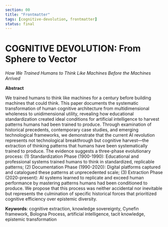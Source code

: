 ```yaml
---
section: 00
title: "Frontmatter"
tags: [cognitive-devolution, frontmatter]
status: final
---
```


# COGNITIVE DEVOLUTION: From Sphere to Vector
*How We Trained Humans to Think Like Machines Before the Machines Arrived*

**Abstract**

We trained humans to think like machines for a century before building machines that could think. This paper documents the systematic transformation of human cognitive architecture from multidimensional wholeness to unidimensional utility, revealing how educational standardization created ideal conditions for artificial intelligence to harvest patterns humans had been trained to produce. Through examination of historical precedents, contemporary case studies, and emerging technological frameworks, we demonstrate that the current AI revolution represents not technological breakthrough but cognitive harvest—the extraction of thinking patterns that humans have been systematically trained to produce. The evidence suggests a three-phase evolutionary process: (1) Standardization Phase (1900-1990): Educational and professional systems trained humans to think in standardized, replicable patterns; (2) Documentation Phase (1990-2020): Digital platforms captured and catalogued these patterns at unprecedented scale; (3) Extraction Phase (2020-present): AI systems learned to replicate and exceed human performance by mastering patterns humans had been conditioned to produce. We propose that this process was neither accidental nor inevitable but represents the culmination of specific historical forces that prioritized cognitive efficiency over epistemic diversity.

**Keywords**: cognitive extraction, knowledge sovereignty, Cynefin framework, Bologna Process, artificial intelligence, tacit knowledge, epistemic transformation